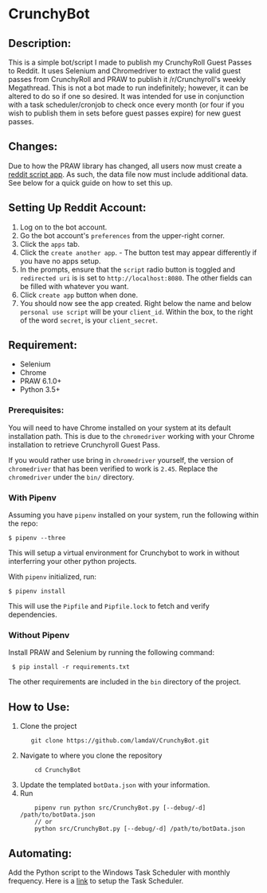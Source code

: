 # CrunchyBot
## Description:
This is a simple bot/script I made to publish my CrunchyRoll Guest Passes to Reddit.
It uses Selenium and Chromedriver to extract the valid guest passes from CrunchyRoll
and PRAW to publish it /r/Crunchyroll's weekly Megathread. This is not a bot made
to run indefinitely; however, it can be altered to do so if one so desired.
It was intended for use in conjunction with a task scheduler/cronjob to check once every month
(or four if you wish to publish them in sets before guest passes expire) for new guest passes.

## Changes:
Due to how the PRAW library has changed, all users now must create a 
[reddit script app](https://github.com/reddit/reddit/wiki/OAuth2). 
As such, the data file now must include additional data. See below for a quick guide on how to set this up.

## Setting Up Reddit Account:
  1. Log on to the bot account.
  2. Go the bot account's `preferences` from the upper-right corner.
  3. Click the `apps` tab.
  4. Click the `create another app`.
    - The button test may appear differently if you have no apps setup.
  5. In the prompts, ensure that the `script` radio button is toggled and 
     `redirected uri` is is set to `http://localhost:8080`. The other fields
     can be filled with whatever you want.
  6. Click `create app` button when done.
  7. You should now see the app created. Right below the name and below `personal use script` will be your
     `client_id`. Within the box, to the right of the word `secret`, is your `client_secret`.

## Requirement:
* Selenium
* Chrome
* PRAW 6.1.0+
* Python 3.5+

### Prerequisites:
You will need to have Chrome installed on your system at its default installation path.
This is due to the `chromedriver` working with your Chrome installation to retrieve
Crunchyroll Guest Pass.

If you would rather use bring in `chromedriver` yourself, the version of `chromedriver` 
that has been verified to work is `2.45`. Replace the `chromedriver` under the `bin/`
directory.

### With Pipenv
Assuming you have `pipenv` installed on your system, run the following within the repo:
```
$ pipenv --three
```
This will setup a virtual environment for Crunchybot to work in without interferring your
other python projects.

With `pipenv` initialized, run:
```
$ pipenv install
```
This will use the `Pipfile` and `Pipfile.lock` to fetch and verify dependencies.

### Without Pipenv
Install PRAW and Selenium by running the following command:
```
 $ pip install -r requirements.txt
```


The other requirements are included in the `bin` directory of the project.

## How to Use:
  1. Clone the project
     ```
        git clone https://github.com/lamdaV/CrunchyBot.git
     ```
  2. Navigate to where you clone the repository
     ```
         cd CrunchyBot
     ```
  3. Update the templated `botData.json` with your information.
  4. Run 
     ```
         pipenv run python src/CrunchyBot.py [--debug/-d] /path/to/botData.json
         // or
         python src/CrunchyBot.py [--debug/-d] /path/to/botData.json
      ```

## Automating:
Add the Python script to the Windows Task Scheduler with monthly frequency.
Here is a [link](http://blogs.esri.com/esri/arcgis/2013/07/30/scheduling-a-scrip/) to setup the Task Scheduler.
